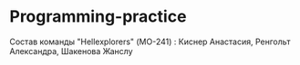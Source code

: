 # Programming-practice
Состав команды "Hellexplorers" (МО-241) :
Киснер Анастасия,
Ренгольт Александра,
Шакенова Жанслу
